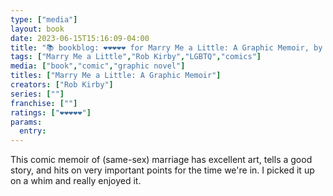```yaml
---
type: ["media"]
layout: book
date: 2023-06-15T15:16:09-04:00
title: "📚 bookblog: ❤️❤️❤️❤️❤️ for Marry Me a Little: A Graphic Memoir, by Rob Kirby"
tags: ["Marry Me a Little","Rob Kirby","LGBTQ","comics"]
media: ["book","comic","graphic novel"]
titles: ["Marry Me a Little: A Graphic Memoir"]
creators: ["Rob Kirby"]
series: [""]
franchise: [""]
ratings: ["❤️❤️❤️❤️❤️"]
params:
  entry:
---
```

This comic memoir of (same-sex) marriage has excellent art, tells a good story, and hits on very important points for the time we're in. I picked it up on a whim and really enjoyed it.
